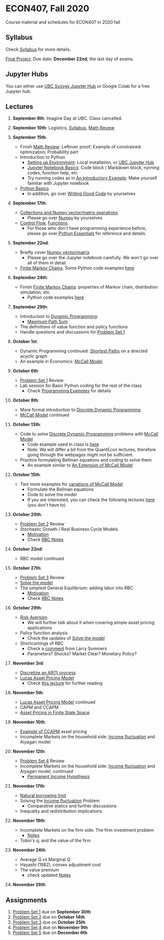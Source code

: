# ECON407, Fall 2020
Course material and schedules for ECON407 in 2020 fall

## Syllabus
Check [Syllabus](syllabus.md) for more details.

[Final Project](FinalProject.md). Due date: **December 22nd**, the last day of exams.

## Jupyter Hubs
You can either use [UBC Syzygy Jupyter Hub](http://ubc.syzygy.ca) or Google Colab for a free Jupyter hub.

## Lectures
1. **September 8th**: Imagine Day at UBC. Class cancelled.
2. **September 10th**: Logistics, [Syllabus](syllabus.md), [Math Review](Notes/Math_Review.pdf)
3. **September 15th**:
    - Finish [Math Review](Notes/Math_Review.pdf): Leftover proof; Example of constrained optimization; Probability part
    - Introduction to Python
        - [Setting up Environment](https://python-programming.quantecon.org/getting_started.html): Local installation, or [UBC Jupyter Hub](http://ubc.syzygy.ca)
        - [Jupyter Notebook Basics](https://python-programming.quantecon.org/getting_started.html#Notebook-Basics): Code block / Markdown block, running codes, function help, etc
        - Try running codes as in [An Introductory Example](https://python-programming.quantecon.org/python_by_example.html). Make yourself familiar with Jupyter notebook
    - [Python Basics](Notebooks/Basics.ipynb)
        - In addition, go over [Writing Good Code](https://python-programming.quantecon.org/writing_good_code.html) by yourselves

4. **September 17th**:
    - [Collections and Numpy vector/matrix operations](Notebooks/CollectionAndNumpy.ipynb)
        - Please go over [Numpy](https://python-programming.quantecon.org/numpy.html) by yourselves
    - [Control Flow](Notebooks/ControlFlow.ipynb), [Functions](Notebooks/Functions.ipynb)
        - For those who don't have programming experience before, please go over [Python Essentials](https://python-programming.quantecon.org/python_essentials.html) for reference and details.

5. **September 22nd**:
    - Briefly cover [Numpy vector/matrix](Notebooks/CollectionAndNumpy.ipynb)
        - Please go over the Jupyter notebook carefully. We won't go over all of them in detail.
    - [Finite Markov Chains](https://python.quantecon.org/finite_markov.html). Some Python code examples [here](Notebooks/MarkovChainExample.ipynb)

6. **September 24th**:
    - Finish [Finite Markov Chains](https://python.quantecon.org/finite_markov.html): properties of Markov chain, distribution simulation, etc.
        - Python code examples [here](Notebooks/MarkovChainExample.ipynb)

7. **September 29th**:
    - Introduction to [Dynamic Programming](https://en.wikipedia.org/wiki/Dynamic_programming):
        - [Maximum Path Sum](https://projecteuler.net/problem=18)
    - The definitions of value function and policy functions
    - Handle questions and discussions for [Problem Set 1](ProblemSets/PS1.pdf)

8. **October 1st**:
    - Dynamic Programming continued: [Shortest Paths](https://python.quantecon.org/short_path.html) on a directed acyclic graph
    - An example in Economics: [McCall Model](https://python.quantecon.org/mccall_model.html)

9. **October 6th**:
    - [Problem Set 1](ProblemSets/PS1.pdf) Review
    - Lab session for Basic Python coding for the rest of the class
        - Check [Programming Examples](Notebooks/ProgrammingExamples.ipynb) for details

10. **October 8th**:
    - More formal introduction to [Discrete Dynamic Programming](Notes/Dynamic_Programming.pdf)
    - [McCall Model](https://python.quantecon.org/mccall_model.html) continued

11. **October 13th**:
    - Code to solve [Discrete Dynamic Programming](Notes/Dynamic_Programming.pdf) problems with [McCall Model](https://python.quantecon.org/mccall_model.html)
        - Code example used in class is [here](Notebooks/McCall.ipynb)
        - Note: We will differ a bit from the QuantEcon lectures, therefore going through the webpages might not be sufficient.
    - Practice formulating Bellman equations and coding to solve them
        - An example similar to [An Extension of McCall Model](https://python.quantecon.org/mccall_model_with_separation.html)

12. **October 15th**:
    - Two more examples for [variations of McCall Model](Notebooks/McCallVariations.ipynb)
        - Formulate the Bellman equations
        - Code to solve the model
        - If you are interested, you can check the following lectures [here](https://python.quantecon.org/index_search.html) (you don't have to)

13. **October 20th**:
    - [Problem Set 2](ProblemSets/Solutions/PS2_sol.ipynb) Review
    - Stochastic Growth / Real Business Cycle Models
        - [Motivation](Notebooks/RBC_motivation.ipynb)
        - Check [RBC Notes](Notes/RBC.pdf)

14. **October 22nd**:
    - RBC model continued

15. **October 27th**:
    - [Problem Set 3](ProblemSets/Solutions/PS3_sol.ipynb) Review
    - [Solve the model](Notebooks/RBC_solve.ipynb)
    - The simplest General Equilibrium: adding labor into RBC
        - [Motivation](Notebooks/RBC_motivation.ipynb)
        - Check [RBC Notes](Notes/RBC.pdf)

16. **October 29th**:
    - [Risk Aversion](Notes/Risk_Aversion.pdf)
        - We will further talk about it when covering simple asset pricing applications
    - Policy function analysis
        - Check the updates of [Solve the model](Notebooks/RBC_solve.ipynb)
    - Shortcomings of RBC
        - Check a [comment](References/Summers_comment.pdf) from Larry Summers
        - Parameters? Shocks? Market Clear? Monetary Policy?

17. **November 3rd**:
    - [Discretize an AR(1) process](Notes/Tauchen.pdf)
    - [Lucas Asset Pricing Model](Notes/Lucas_Tree.pdf)
        - Check [this lecture](https://python-advanced.quantecon.org/lucas_model.html) for further reading

18. **November 5th**:
    - [Lucas Asset Pricing Model](Notes/Lucas_Tree.pdf) continued
    - CAPM and CCAPM
    - [Asset Pricing in Finite State Space](https://python.quantecon.org/markov_asset.html)

19. **November 10th**:
    - [Example of CCAPM](Notebooks/CCAPM.ipynb) asset pricing
    - Incomplete Markets on the household side: [Income fluctuation](https://python.quantecon.org/ifp.html) and Aiyagari model

20. **November 12th**:
    - [Problem Set 4](ProblemSets/Solutions/PS4_sol.ipynb) Review
    - Incomplete Markets on the household side: [Income fluctuation](https://python.quantecon.org/ifp.html) and Aiyagari model, continued
        - [Permanent Income Hypothesis](Notes/PIH.pdf)

21. **November 17th**:
    - [Natural borrowing limit](Notes/Natural_Debt_Limit.pdf)
    - Solving the [Income fluctuation](https://python.quantecon.org/ifp.html) Problem
        - Comparative statics and further discussions
    - Inequality and redistribution implications

22. **November 19th**:
    - Incomplete Markets on the firm side: The firm investment problem
        - [Notes](Notes/Firm_Dynamics.pdf)
    - Tobin's q, and the value of the firm

23. **November 24th**
    - Average Q vs Marginal Q
    - Hayashi (1982), convex adjustment cost
    - The value premium
        - check updated [Notes](Notes/Firm_Dynamics.pdf)

24. **November 26th**

<!---
25. **December 1st**
26. **December 3rd**
--->

## Assignments

1. [Problem Set 1](ProblemSets/PS1.pdf) due on **September 30th**
2. [Problem Set 2](ProblemSets/PS2.ipynb) due on **October 14th**
3. [Problem Set 3](ProblemSets/PS3.ipynb) due on **October 25th**
4. [Problem Set 4](ProblemSets/PS4.ipynb) due on **November 9th**
5. [Problem Set 5](ProblemSets/PS5.ipynb) due on **December 6th**
